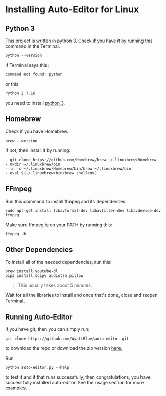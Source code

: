 # Installing Auto-Editor for Linux
## Python 3
This project is written in python 3. Check if you have it by running this command in the Terminal.
```terminal
python --version
```

If Terminal says this:

```terminal
command not found: python
```

or this
```terminal
Python 2.7.16
```

you need to install [python 3](https://www.python.org/downloads/).

## Homebrew
Check if you have Homebrew.

```terminal
brew --version
```

If not, then install it by running:

```terminal
- git clone https://github.com/Homebrew/brew ~/.linuxbrew/Homebrew
- mkdir ~/.linuxbrew/bin
- ln -s ~/.linuxbrew/Homebrew/bin/brew ~/.linuxbrew/bin
- eval $(~/.linuxbrew/bin/brew shellenv)
```

## FFmpeg

Run this command to install ffmpeg and its dependences.

```terminal
sudo apt-get install libavformat-dev libavfilter-dev libavdevice-dev ffmpeg
```

Make sure ffmpeg is on your PATH by running this:

```terminal
ffmpeg -h
```

## Other Dependencies
To install all of the needed dependencies, run this:
```terminal
brew install youtube-dl
pip3 install scipy audiotsm pillow
```
> This usually takes about 5 minutes.

Wait for all the libraries to install and once that's done, close and reopen Terminal.

## Running Auto-Editor

If you have git, then you can simply run:
```terminal
git clone https://github.com/WyattBlue/auto-editor.git
```

to download the repo or download the zip version [here.](https://github.com/WyattBlue/auto-editor/archive/master.zip)

Run
```terminal
python auto-editor.py --help
```
to test it and if that runs successfully, then congratulations, you have successfully installed auto-editor. See the usage section for more examples.
